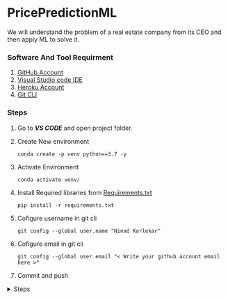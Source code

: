 # PricePredictionML
We will understand the problem of a real estate company from its CEO and then apply ML to solve it.

### Software And Tool Requirment

1. [GitHub Account](https://github.com/)
2. [Visual Studio code IDE](https://code.visualstudio.com/download)
3. [Heroku Account](https://www.heroku.com/)
4. [Git CLI](https://git-scm.com/book/en/v2/Getting-Started-The-Command-Line)


### Steps

1. Go to ***VS CODE*** and open project folder.

2. Create New environment

    ```
    conda create -p venv python==3.7 -y
    ``` 

3. Activate Environment
    ```
    conda activate venv/
    ```

4. Install Required libraries from [Requirements.txt](/requirements.txt)
    ```
    pip install -r requirements.txt
    ```

5. Cofigure username in git cli
    ```
    git config --global user.name "Ninad Karlekar"
    ```

6. Cofigure email in git cli
    ```
    git config --global user.email "< Write your github account email here >"
    ```

7. Commit and push

<details>
<summary>Steps</summary>
<br>

1. Add File
    1. Add a single file

        ``` 
        git add requirements.txt
        ```

    2. Add all files

        ```
        git add .
        ```

2. To see status
    ```
    git status
    ```

3. 

</details>